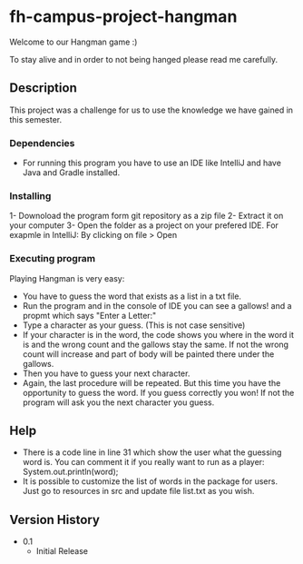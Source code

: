 # fh-campus-project-hangman

Welcome to our Hangman game :)

To stay alive and in order to not being hanged please read me carefully.

## Description

This project was a challenge for us to use the knowledge we have gained in this semester.

### Dependencies

* For running this program you have to use an IDE like IntelliJ and have Java and Gradle installed.

### Installing

1- Downoload the program form git repository as a zip file
2- Extract it on your computer 
3- Open the folder as a project on your prefered IDE. For exapmle in IntelliJ: By clicking on file > Open 

### Executing program

Playing Hangman is very easy:

- You have to guess the word that exists as a list in a txt file. 
- Run the program and in the console of IDE you can see a gallows! and a propmt which says "Enter a Letter:"
- Type a character as your guess. (This is not case sensitive)
- If your character is in the word, the code shows you where in the word it is and the wrong count and the gallows stay the same. If not the wrong count will increase and part of body will be painted there under the gallows.
- Then you have to guess your next character.
- Again, the last procedure will be repeated. But this time you have the opportunity to guess the word. If you guess correctly you won! If not the program will ask you the next character you guess. 

## Help

- There is a code line in line 31 which show the user what the guessing word is. You can comment it if you really want to run as a player: System.out.println(word);
- It is possible to customize the list of words in the package for users. Just go to resources in src and update file list.txt as you wish. 

## Version History

* 0.1
    * Initial Release
